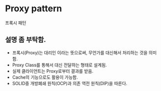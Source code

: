 # Proxy pattern

프록시 패턴

## 설명 좀 부탁함.
- 프록시(Proxy)는 대리인 이라는 뜻으로써, 무언가를 대신해서 처리하는 것을 의미함.
- Proxy Class를 통해서 대신 전달하는 형태로 설계됨.
- 실제 클라이언트는 Proxy로부터 결과를 받음.
- Cache의 기능으로도 활용이 가능함.
- SOLID중 개방폐쇄 원칙(OCP)과 의존 역전 원칙(DIP)을 따른다.